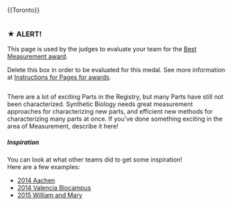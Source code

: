 {{Toronto}}

<div class="column full_size judges-will-not-evaluate">

### ★ ALERT!

This page is used by the judges to evaluate your team for the [Best Measurement award](http://2016.igem.org/Judging/Awards).

Delete this box in order to be evaluated for this medal. See more information at [Instructions for Pages for awards](http://2016.igem.org/Judging/Pages_for_Awards/Instructions).

</div>

<div class="column full_size">

There are a lot of exciting Parts in the Registry, but many Parts have still not been characterized. Synthetic Biology needs great measurement approaches for characterizing new parts, and efficient new methods for characterizing many parts at once. If you've done something exciting in the area of Measurement, describe it here!

##### Inspiration

You can look at what other teams did to get some inspiration!  
Here are a few examples:

*   [2014 Aachen](http://2014.igem.org/Team:Aachen)
*   [2014 Valencia Biocampus](http://2014.igem.org/Team:Valencia_Biocampus)
*   [2015 William and Mary](http://2015.igem.org/Team:William_and_Mary)

</div>